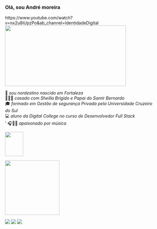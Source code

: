 ### Olá, sou André moreira

<div>
https://www.youtube.com/watch?v=nx2u8iUpzPo&ab_channel=IdentidadeDigital
<img src="https://image.shutterstock.com/image-illustration/programming-code-abstract-technology-background-600w-1292327320.jpg"  height="200" width=" 400" align="center"/> <br>

</div>

🌅 <i> sou nordestino nascido em Fortaleza </i> <br> 
👨‍👩‍👦 <i>casado com Sheilla Brígido e Papai do Samir Bernardo</i> <br> 
🎓 <i>formado em Gestão de segurança Privada pela Universidade Cruzeiro do Sul </i> <br>
💻 <i> aluno da Digital College no curso de Desenvolvedor Full Stack </I> <br>'
🎧🎤🎸 <i> apaixonado por música <i> <p><img src="https://c.tenor.com/6dBVWBne0-AAAAAC/guitar-closed-hand-full-of-friends.gif" height="80" width=" 60"> <p>



<div>

<img height="180em" src="https://github-readme-stats.vercel.app/api?username=andresilva08&show_icons=true&theme=dark&include_all_commits=true"/>

</div>
 
 
 
<div> 

<p>

<a href="https://www.instagram.com/andre_moreira08/" target="_blank"><img src="https://img.shields.io/badge/-Instagram-%23E4405F?style=for-the- badge&logo=instagram&logoColor=white" target="_blank"></a>
<a href = "mailto:andre_moreira.22@hotmail.com"><img src="https://img.shields.io/badge/-Gmail-%23333?style=for-the-badge&logo=gmail&logoColor=white" destino ="_blank"></a>
<a href="https://www.linkedin.com/in/andr%C3%A9-moreira-690255238" target="_blank"><img src="https://img.shields.io/badge/LinkedIn-0077B5?style=for-the-badge&logo=linkedin&logoColor=white" target="_blank"></a> 
</div>

